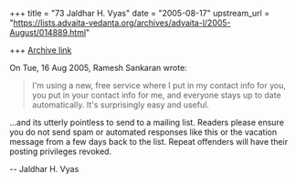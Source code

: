 +++
title = "73 Jaldhar H. Vyas"
date = "2005-08-17"
upstream_url = "https://lists.advaita-vedanta.org/archives/advaita-l/2005-August/014889.html"

+++
[Archive link](https://lists.advaita-vedanta.org/archives/advaita-l/2005-August/014889.html)

On Tue, 16 Aug 2005, Ramesh Sankaran wrote:

> I'm using a new, free service where I put in my contact info for
> you, you put in your contact info for me, and everyone stays up
> to date automatically. It's surprisingly easy and useful.
>

...and its utterly pointless to send to a mailing list.  Readers please 
ensure you do not send spam or automated responses like this or the 
vacation message from a few days back to the list.  Repeat offenders will 
have their posting privileges revoked.

-- 
Jaldhar H. Vyas <jaldhar at braincells.com>

